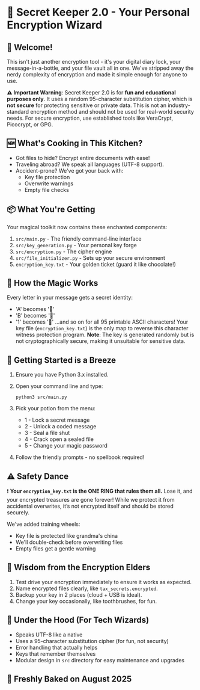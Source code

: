 # 🔐 Secret Keeper 2.0 - Your Personal Encryption Wizard

## 🌟 Welcome!
This isn't just another encryption tool - it's your digital diary lock, your message-in-a-bottle, and your file vault all in one. We've stripped away the nerdy complexity of encryption and made it simple enough for anyone to use.

**⚠️ Important Warning**: Secret Keeper 2.0 is for **fun and educational purposes only**. It uses a random 95-character substitution cipher, which is **not secure** for protecting sensitive or private data. This is not an industry-standard encryption method and should not be used for real-world security needs. For secure encryption, use established tools like VeraCrypt, Picocrypt, or GPG.

## 🆕 What's Cooking in This Kitchen?
- Got files to hide? Encrypt entire documents with ease!
- Traveling abroad? We speak all languages (UTF-8 support).
- Accident-prone? We've got your back with:
  - Key file protection
  - Overwrite warnings
  - Empty file checks

## 📦 What You're Getting
Your magical toolkit now contains these enchanted components:
1. `src/main.py` - The friendly command-line interface
2. `src/key_generation.py` - Your personal key forge
3. `src/encryption.py` - The cipher engine
4. `src/file_initializer.py` - Sets up your secure environment
5. `encryption_key.txt` - Your golden ticket (guard it like chocolate!)

## 🎩 How the Magic Works
Every letter in your message gets a secret identity:
- 'A' becomes '🍕'
- 'B' becomes '🚀'
- '1' becomes '🎁'
...and so on for all 95 printable ASCII characters! Your key file (`encryption_key.txt`) is the only map to reverse this character witness protection program. **Note**: The key is generated randomly but is not cryptographically secure, making it unsuitable for sensitive data.

## 🚪 Getting Started is a Breeze
1. Ensure you have Python 3.x installed.
2. Open your command line and type:
   ```
   python3 src/main.py
   ```

3. Pick your potion from the menu:
   - 1 - Lock a secret message
   - 2 - Unlock a coded message
   - 3 - Seal a file shut
   - 4 - Crack open a sealed file
   - 5 - Change your magic password

4. Follow the friendly prompts - no spellbook required!

## ⚠️ Safety Dance
❗ **Your `encryption_key.txt` is the ONE RING that rules them all.** Lose it, and your encrypted treasures are gone forever! While we protect it from accidental overwrites, it’s not encrypted itself and should be stored securely.

We've added training wheels:
- Key file is protected like grandma's china
- We'll double-check before overwriting files
- Empty files get a gentle warning

## 🧠 Wisdom from the Encryption Elders
1. Test drive your encryption immediately to ensure it works as expected.
2. Name encrypted files clearly, like `tax_secrets.encrypted`.
3. Backup your key in 2 places (cloud + USB is ideal).
4. Change your key occasionally, like toothbrushes, for fun.

## 🔧 Under the Hood (For Tech Wizards)
- Speaks UTF-8 like a native
- Uses a 95-character substitution cipher (for fun, not security)
- Error handling that actually helps
- Keys that remember themselves
- Modular design in `src` directory for easy maintenance and upgrades

## 📅 Freshly Baked on August 2025